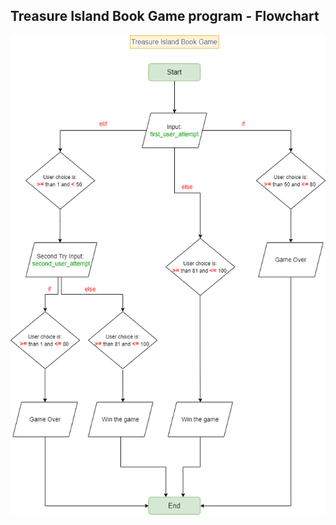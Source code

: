 ## Treasure Island Book Game program - Flowchart

![Treasure Island Book Game program Intro](flowchart/treasure_island_book_game_program.png?raw=true)
